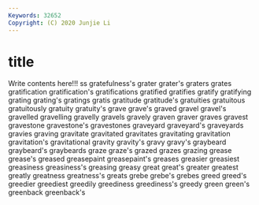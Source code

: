 ```yaml
---
Keywords: 32652
Copyright: (C) 2020 Junjie Li
---
```


# title

Write contents here!!!
ss 
gratefulness's 
grater 
grater's 
graters 
grates 
gratification 
gratification's 
gratifications
gratified 
gratifies 
gratify 
gratifying 
grating 
grating's 
gratings 
gratis 
gratitude 
gratitude's
gratuities 
gratuitous 
gratuitously 
gratuity 
gratuity's 
grave 
grave's 
graved 
gravel 
gravel's
gravelled 
gravelling 
gravelly 
gravels 
gravely 
graven 
graver 
graves 
gravest 
gravestone
gravestone's 
gravestones 
graveyard 
graveyard's 
graveyards 
gravies 
graving 
gravitate 
gravitated 
gravitates
gravitating 
gravitation 
gravitation's 
gravitational 
gravity 
gravity's 
gravy 
gravy's 
graybeard 
graybeard's
graybeards 
graze 
graze's 
grazed 
grazes 
grazing 
grease 
grease's 
greased 
greasepaint
greasepaint's 
greases 
greasier 
greasiest 
greasiness 
greasiness's 
greasing 
greasy 
great 
great's
greater 
greatest 
greatly 
greatness 
greatness's 
greats 
grebe 
grebe's 
grebes 
greed
greed's 
greedier 
greediest 
greedily 
greediness 
greediness's 
greedy 
green 
green's 
greenback
greenback's 
